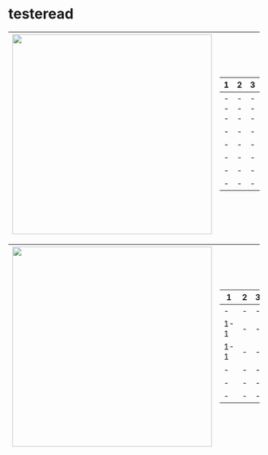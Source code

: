 # testeread

<table style="text-align:right;">
	<thead>
    	<th><img src="https://i.screenshot.net/qvlxru2" width="400"/></th>
    	<th>
			<table>
				<thead>
					<th>1</th>
					<th>2</th>
					<th>3</th>
					<th>4</th>
					<th>5</th>
					<th>6</th>
				</thead>
				<tbody>
					<tr>
						<td>---</td>
						<td>---</td>
						<td>---</td>
						<td>---</td>
						<td>---</td>
						<td>---</td>
					</tr>
					<tr>
						<td>-</td>
						<td>-</td>
						<td>-</td>
						<td>-</td>
						<td>-</td>
						<td>-</td>
					</tr>
					<tr>
						<td>-</td>
						<td>-</td>
						<td>-</td>
						<td>-</td>
						<td>-</td>
						<td>-</td>
					</tr>
					<tr>
						<td>-</td>
						<td>-</td>
						<td>-</td>
						<td>-</td>
						<td>-</td>
						<td>-</td>
					</tr>
					<tr>
						<td>-</td>
						<td>-</td>
						<td>-</td>
						<td>-</td>
						<td>-</td>
						<td>-</td>
					</tr>
					<tr>
						<td>-</td>
						<td>-</td>
						<td>-</td>
						<td>-</td>
						<td>-</td>
						<td>-</td>
					</tr>
				</tbody>
			</table>
		</th>
		<th>
			<table>
				<thead>
					<th>priority queue</th>
				</thead>
				<tbody>
					<tr>
						<td>-------</td>
					</tr>
				</tbody>
			</table>
		</th>
  	</thead>
</table>

<table style="text-align:right;">
	<thead>
    	<th><img src="https://i.screenshot.net/jlj8oum" width="400"/></th>
    	<th>
			<table>
				<thead>
					<th>1</th>
					<th>2</th>
					<th>3</th>
					<th>4</th>
					<th>5</th>
					<th>6</th>
				</thead>
				<tbody>
					<tr>
						<td>-</td>
						<td>-</td>
						<td>-</td>
						<td>-</td>
						<td>-</td>
						<td>-</td>
					</tr>
					<tr>
						<td>1-1</td>
						<td>-</td>
						<td>-</td>
						<td>-</td>
						<td>-</td>
						<td>-</td>
					</tr>
					<tr>
						<td>1-1</td>
						<td>-</td>
						<td>-</td>
						<td>-</td>
						<td>-</td>
						<td>-</td>
					</tr>
					<tr>
						<td>-</td>
						<td>-</td>
						<td>-</td>
						<td>-</td>
						<td>-</td>
						<td>-</td>
					</tr>
					<tr>
						<td>-</td>
						<td>-</td>
						<td>-</td>
						<td>-</td>
						<td>-</td>
						<td>-</td>
					</tr>
					<tr>
						<td>-</td>
						<td>-</td>
						<td>-</td>
						<td>-</td>
						<td>-</td>
						<td>-</td>
					</tr>
				</tbody>
			</table>
		</th>
		<th>
			<table>
				<thead>
					<th>priority queue</th>
				</thead>
				<tbody>
					<tr>
						<td>-------</td>
					</tr>
				</tbody>
			</table>
		</th>
  	</thead>
</table>
